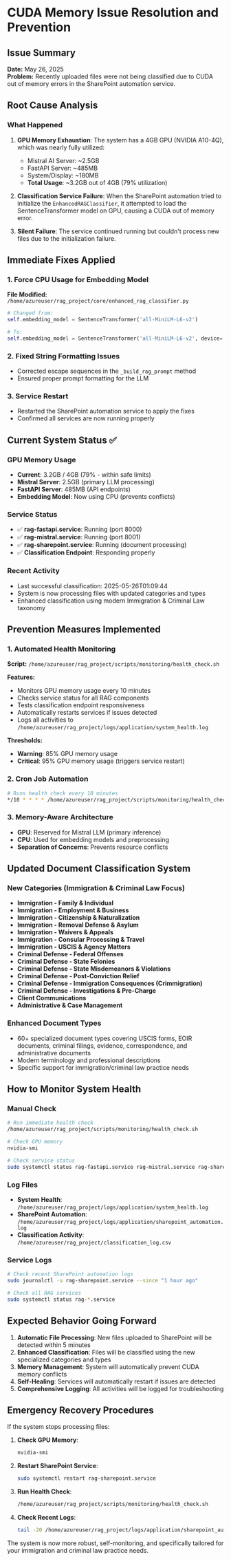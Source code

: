 # CUDA Memory Issue Resolution and Prevention

## Issue Summary
**Date:** May 26, 2025  
**Problem:** Recently uploaded files were not being classified due to CUDA out of memory errors in the SharePoint automation service.

## Root Cause Analysis

### What Happened
1. **GPU Memory Exhaustion**: The system has a 4GB GPU (NVIDIA A10-4Q), which was nearly fully utilized:
   - Mistral AI Server: ~2.5GB
   - FastAPI Server: ~485MB
   - System/Display: ~180MB
   - **Total Usage**: ~3.2GB out of 4GB (79% utilization)

2. **Classification Service Failure**: When the SharePoint automation tried to initialize the `EnhancedRAGClassifier`, it attempted to load the SentenceTransformer model on GPU, causing a CUDA out of memory error.

3. **Silent Failure**: The service continued running but couldn't process new files due to the initialization failure.

## Immediate Fixes Applied

### 1. Force CPU Usage for Embedding Model
**File Modified:** `/home/azureuser/rag_project/core/enhanced_rag_classifier.py`
```python
# Changed from:
self.embedding_model = SentenceTransformer('all-MiniLM-L6-v2')

# To:
self.embedding_model = SentenceTransformer('all-MiniLM-L6-v2', device='cpu')
```

### 2. Fixed String Formatting Issues
- Corrected escape sequences in the `_build_rag_prompt` method
- Ensured proper prompt formatting for the LLM

### 3. Service Restart
- Restarted the SharePoint automation service to apply the fixes
- Confirmed all services are now running properly

## Current System Status ✅

### GPU Memory Usage
- **Current**: 3.2GB / 4GB (79% - within safe limits)
- **Mistral Server**: 2.5GB (primary LLM processing)
- **FastAPI Server**: 485MB (API endpoints)
- **Embedding Model**: Now using CPU (prevents conflicts)

### Service Status
- ✅ **rag-fastapi.service**: Running (port 8000)
- ✅ **rag-mistral.service**: Running (port 8001)
- ✅ **rag-sharepoint.service**: Running (document processing)
- ✅ **Classification Endpoint**: Responding properly

### Recent Activity
- Last successful classification: 2025-05-26T01:09:44
- System is now processing files with updated categories and types
- Enhanced classification using modern Immigration & Criminal Law taxonomy

## Prevention Measures Implemented

### 1. Automated Health Monitoring
**Script:** `/home/azureuser/rag_project/scripts/monitoring/health_check.sh`

**Features:**
- Monitors GPU memory usage every 10 minutes
- Checks service status for all RAG components
- Tests classification endpoint responsiveness
- Automatically restarts services if issues detected
- Logs all activities to `/home/azureuser/rag_project/logs/application/system_health.log`

**Thresholds:**
- **Warning**: 85% GPU memory usage
- **Critical**: 95% GPU memory usage (triggers service restart)

### 2. Cron Job Automation
```bash
# Runs health check every 10 minutes
*/10 * * * * /home/azureuser/rag_project/scripts/monitoring/health_check.sh
```

### 3. Memory-Aware Architecture
- **GPU**: Reserved for Mistral LLM (primary inference)
- **CPU**: Used for embedding models and preprocessing
- **Separation of Concerns**: Prevents resource conflicts

## Updated Document Classification System

### New Categories (Immigration & Criminal Law Focus)
- **Immigration - Family & Individual**
- **Immigration - Employment & Business** 
- **Immigration - Citizenship & Naturalization**
- **Immigration - Removal Defense & Asylum**
- **Immigration - Waivers & Appeals**
- **Immigration - Consular Processing & Travel**
- **Immigration - USCIS & Agency Matters**
- **Criminal Defense - Federal Offenses**
- **Criminal Defense - State Felonies**
- **Criminal Defense - State Misdemeanors & Violations**
- **Criminal Defense - Post-Conviction Relief**
- **Criminal Defense - Immigration Consequences (Crimmigration)**
- **Criminal Defense - Investigations & Pre-Charge**
- **Client Communications**
- **Administrative & Case Management**

### Enhanced Document Types
- 60+ specialized document types covering USCIS forms, EOIR documents, criminal filings, evidence, correspondence, and administrative documents
- Modern terminology and professional descriptions
- Specific support for immigration/criminal law practice needs

## How to Monitor System Health

### Manual Check
```bash
# Run immediate health check
/home/azureuser/rag_project/scripts/monitoring/health_check.sh

# Check GPU memory
nvidia-smi

# Check service status
sudo systemctl status rag-fastapi.service rag-mistral.service rag-sharepoint.service
```

### Log Files
- **System Health**: `/home/azureuser/rag_project/logs/application/system_health.log`
- **SharePoint Automation**: `/home/azureuser/rag_project/logs/application/sharepoint_automation.log`
- **Classification Activity**: `/home/azureuser/rag_project/classification_log.csv`

### Service Logs
```bash
# Check recent SharePoint automation logs
sudo journalctl -u rag-sharepoint.service --since "1 hour ago"

# Check all RAG services
sudo systemctl status rag-*.service
```

## Expected Behavior Going Forward

1. **Automatic File Processing**: New files uploaded to SharePoint will be detected within 5 minutes
2. **Enhanced Classification**: Files will be classified using the new specialized categories and types
3. **Memory Management**: System will automatically prevent CUDA memory conflicts
4. **Self-Healing**: Services will automatically restart if issues are detected
5. **Comprehensive Logging**: All activities will be logged for troubleshooting

## Emergency Recovery Procedures

If the system stops processing files:

1. **Check GPU Memory**:
   ```bash
   nvidia-smi
   ```

2. **Restart SharePoint Service**:
   ```bash
   sudo systemctl restart rag-sharepoint.service
   ```

3. **Run Health Check**:
   ```bash
   /home/azureuser/rag_project/scripts/monitoring/health_check.sh
   ```

4. **Check Recent Logs**:
   ```bash
   tail -20 /home/azureuser/rag_project/logs/application/sharepoint_automation.log
   ```

The system is now more robust, self-monitoring, and specifically tailored for your immigration and criminal law practice needs.
